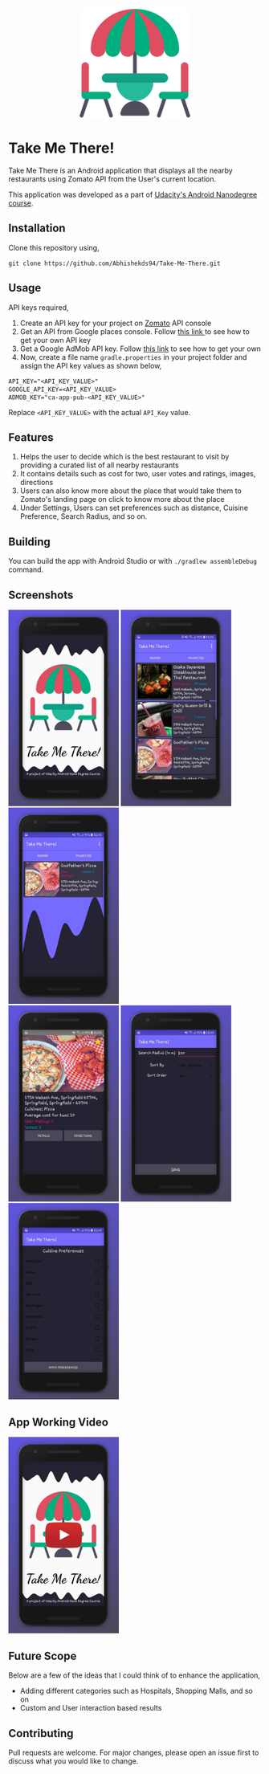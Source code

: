 <p align="center">
	<img src="https://github.com/Abhishekds94/Take-Me-There/blob/master/app/src/main/res/drawable/logo.png" width="220">
</p>

# Take Me There!

Take Me There is an Android application that displays all the nearby restaurants using Zomato API from the User's current location.

This application was developed as a part of [Udacity's Android Nanodegree course](https://www.udacity.com/course/android-developer-nanodegree-by-google--nd801).


## Installation

Clone this repository using,

```
git clone https://github.com/Abhishekds94/Take-Me-There.git
```

## Usage
API keys required,

1. Create an API key for your project on [Zomato](https://developers.zomato.com/api) API console
2. Get an API from Google places console. Follow [this link ](https://developers.google.com/places/web-service/get-api-key) to see how to get your own API key
3. Get a Google AdMob API key. Follow [this link](https://developers.google.com/admob/android/quick-start) to see how to get your own 
4. Now, create a file name ```gradle.properties``` in your project folder and assign the API key values as shown below,
```
API_KEY="<API_KEY_VALUE>"
GOOGLE_API_KEY=<API_KEY_VALUE>
ADMOB_KEY="ca-app-pub-<API_KEY_VALUE>"
``` 
Replace ```<API_KEY_VALUE>``` with the actual ```API_Key``` value.


## Features

1. Helps the user to decide which is the best restaurant to visit by providing a curated list of all nearby restaurants
2. It contains details such as cost for two, user votes and ratings, images, directions
3. Users can also know more about the place that would take them to Zomato's landing page on click to know more about the place
4. Under Settings, Users can set preferences such as distance, Cuisine Preference, Search Radius, and so on.

## Building

You can build the app with Android Studio or with `./gradlew assembleDebug` command.

## Screenshots

<div>
  <img src="https://github.com/Abhishekds94/Take-Me-There/blob/master/Screenshots/img1.jpg" width="220">

  <img src="https://github.com/Abhishekds94/Take-Me-There/blob/master/Screenshots/img2.jpg" width="220">

  <img src="https://github.com/Abhishekds94/Take-Me-There/blob/master/Screenshots/img3.jpg" width="220">
</div>

<div>
  <img src="https://github.com/Abhishekds94/Take-Me-There/blob/master/Screenshots/img4.jpg" width="220">

  <img src="https://github.com/Abhishekds94/Take-Me-There/blob/master/Screenshots/img5.jpg" width="220">

  <img src="https://github.com/Abhishekds94/Take-Me-There/blob/master/Screenshots/img6.jpg" width="220">
</div>

## App Working Video

<a href="https://youtu.be/wQ2zRsGT2UI" target="_blank"><img src="https://github.com/Abhishekds94/Take-Me-There/blob/master/Screenshots/video.jpg" 
alt="Video Working" width="220" /></a>

## Future Scope
Below are a few of the ideas that I could think of to enhance the application,
* Adding different categories such as Hospitals, Shopping Malls, and so on
* Custom and User interaction based results

## Contributing
Pull requests are welcome. For major changes, please open an issue first to discuss what you would like to change.